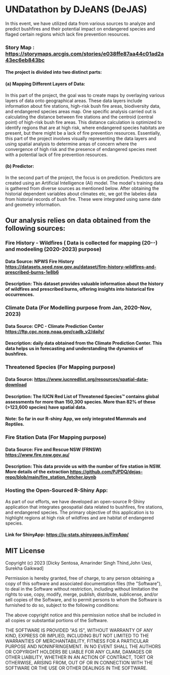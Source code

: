 # UNDatathon by DJeANS (DeJAS)

In this event, we have utilized data from various sources to analyze and predict bushfires and their potential impact on endangered species and flaged certain regions which lack fire prevention resources.

### Story Map : https://storymaps.arcgis.com/stories/e038ffe87aa44c01ad2a43ec6eb843bc 

#### The project is divided into two distinct parts:

#### (a) Mapping Different Layers of Data:
In this part of the project, the goal was to create maps by overlaying various layers of data onto geographical areas. These data layers include information about fire stations, high-risk bush fire areas, biodiversity data, and endangered species areas map. One specific analysis carried out is calculating the distance between fire stations and the centroid (central point) of high-risk bush fire areas. This distance calculation is optimized to identify regions that are at high risk, where endangered species habitats are present, but there might be a lack of fire prevention resources. Essentially, this part of the project involves visually representing the data layers and using spatial analysis to determine areas of concern where the convergence of high risk and the presence of endangered species meet with a potential lack of fire prevention resources.

#### (b) Predictor:
In the second part of the project, the focus is on prediction. Predictors are created using an Artificial Intelligence (AI) model. The model's training data is gathered from diverse sources as mentioned below. After obtaining the historial dependent variables about climates etc, we got the labeles data from historial records of bush fire. These were integrated using same date and geometry information. 

 
## Our analysis relies on data obtained from the following sources:

### Fire History - Wildfires ( Data is collected for mapping (20--) and modeeling (2020-2023) purpose)
#### Data Source: NPWS Fire History https://datasets.seed.nsw.gov.au/dataset/fire-history-wildfires-and-prescribed-burns-1e8b6 
#### Description: This dataset provides valuable information about the history of wildfires and prescribed burns, offering insights into historical fire occurrences.


### Climate Data (For Modelling purpose from Jan, 2020-Nov, 2023)
#### Data Source: CPC - Climate Prediction Center  https://ftp.cpc.ncep.noaa.gov/cadb_v2/daily/ 
#### Description: daily data obtained from the Climate Prediction Center. This data helps us in forecasting and understanding the dynamics of bushfires. 

### Threatened Species (For Mapping purpose)
#### Data Source: https://www.iucnredlist.org/resources/spatial-data-download
#### Description: The IUCN Red List of Threatened Species™ contains global assessments for more than 150,300 species. More than 82% of these (>123,600 species) have spatial data.
#### Note: So far in our R-shiny App, we only integrated Mammals and Reptiles.

### Fire Station Data (For Mapping purpose)
#### Data Source: Fire and Rescue NSW (FRNSW) https://www.fire.nsw.gov.au/ 
#### Description: This data provide us with the number of fire station in NSW. More details of the extraction https://github.com/PJPDQ/dejas-repo/blob/main/fire_station_fetcher.ipynb 


### Hosting the Open-Sourced R-Shiny App:
As part of our efforts, we have developed an open-source R-Shiny application that integrates geospatial data related to bushfires, fire stations, and endangered species. The primary objective of this application is to highlight regions at high risk of wildfires and are habitat of endangered species.

#### Link for ShinyApp: https://ju-stats.shinyapps.io/FireApp/

## MIT License

Copyright (c) 2023 [Dicky Sentosa, Amarinder Singh Thind,John Uesi, Surekha Gaikwad]

Permission is hereby granted, free of charge, to any person obtaining a copy of this software and associated documentation files (the "Software"), to deal in the Software without restriction, including without limitation the rights to use, copy, modify, merge, publish, distribute, sublicense, and/or sell copies of the Software, and to permit persons to whom the Software is furnished to do so, subject to the following conditions:

The above copyright notice and this permission notice shall be included in all copies or substantial portions of the Software.

THE SOFTWARE IS PROVIDED "AS IS", WITHOUT WARRANTY OF ANY KIND, EXPRESS OR IMPLIED, INCLUDING BUT NOT LIMITED TO THE WARRANTIES OF MERCHANTABILITY, FITNESS FOR A PARTICULAR PURPOSE AND NONINFRINGEMENT. IN NO EVENT SHALL THE AUTHORS OR COPYRIGHT HOLDERS BE LIABLE FOR ANY CLAIM, DAMAGES OR OTHER LIABILITY, WHETHER IN AN ACTION OF CONTRACT, TORT OR OTHERWISE, ARISING FROM, OUT OF OR IN CONNECTION WITH THE SOFTWARE OR THE USE OR OTHER DEALINGS IN THE SOFTWARE.

